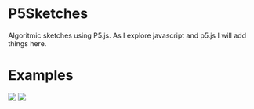 # P5Sketches
Algoritmic sketches using P5.js. As I explore javascript and p5.js I will add things here.

# Examples
![](https://i.gyazo.com/4938fe993f61b6c47936e6f8c4fe6275.png)
![](https://i.gyazo.com/68eb2ff33aeeff7f88a9a888c7faf4ed.png)
